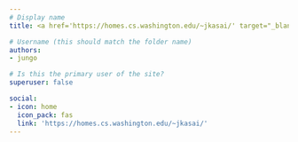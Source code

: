 ```yaml
---
# Display name
title: <a href='https://homes.cs.washington.edu/~jkasai/' target="_blank" rel="noopener noreferrer">Jungo Kasai</a>

# Username (this should match the folder name)
authors:
- jungo

# Is this the primary user of the site?
superuser: false

social:
- icon: home
  icon_pack: fas
  link: 'https://homes.cs.washington.edu/~jkasai/'
---
```

